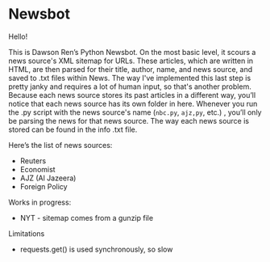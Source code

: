 # Newsbot

Hello!

This is Dawson Ren’s Python Newsbot. On the most basic level, it scours a news source's XML sitemap for URLs. These articles, which are written in HTML, are then parsed for their title, author, name, and news source, and saved to .txt files within News. The way I've implemented this last step is pretty janky and requires a lot of human input, so that's another problem.
Because each news source stores its past articles in a different way, you’ll notice that each news source has its own folder in here. Whenever you run the .py script with the news source's name (`nbc.py`, `ajz,py`, etc.) , you’ll only be parsing the news for that news source.
The way each news source is stored can be found in the info .txt file.

Here’s the list of news sources:
- Reuters
- Economist
- AJZ (Al Jazeera)
- Foreign Policy

Works in progress:
- NYT - sitemap comes from a gunzip file

Limitations
- requests.get() is used synchronously, so slow
